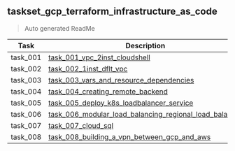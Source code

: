## taskset_gcp_terraform_infrastructure_as_code

> Auto generated ReadMe

| Task     | Description                                                                                                                                                   |
|----------|---------------------------------------------------------------------------------------------------------------------------------------------------------------|
| task_001 | [task_001_vpc_2inst_cloudshell](taskset_gcp_terraform_infrastructure_as_code/task_001_vpc_2inst_cloudshell)                                                   |
| task_002 | [task_002_1inst_dflt_vpc](taskset_gcp_terraform_infrastructure_as_code/task_002_1inst_dflt_vpc)                                                               |
| task_003 | [task_003_vars_and_resource_dependencies](taskset_gcp_terraform_infrastructure_as_code/task_003_vars_and_resource_dependencies)                               |
| task_004 | [task_004_creating_remote_backend](taskset_gcp_terraform_infrastructure_as_code/task_004_creating_remote_backend)                                             |
| task_005 | [task_005_deploy_k8s_loadbalancer_service](taskset_gcp_terraform_infrastructure_as_code/task_005_deploy_k8s_loadbalancer_service)                             |
| task_006 | [task_006_modular_load_balancing_regional_load_balancer](taskset_gcp_terraform_infrastructure_as_code/task_006_modular_load_balancing_regional_load_balancer) |
| task_007 | [task_007_cloud_sql](taskset_gcp_terraform_infrastructure_as_code/task_007_cloud_sql)                                                                         |
| task_008 | [task_008_building_a_vpn_between_gcp_and_aws](taskset_gcp_terraform_infrastructure_as_code/task_008_building_a_vpn_between_gcp_and_aws)                       |

